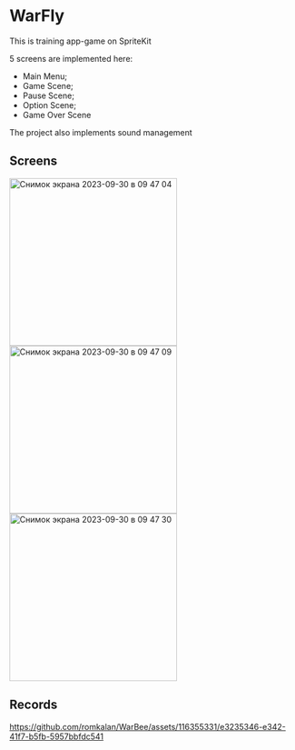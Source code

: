 # WarFly

This is training app-game on SpriteKit

5 screens are implemented here:
- Main Menu;
- Game Scene;
- Pause Scene;
- Option Scene;
- Game Over Scene

The project also implements sound management

## Screens
<img width="295" alt="Снимок экрана 2023-09-30 в 09 47 04" src="https://github.com/romkalan/WarBee/assets/116355331/d8e5d99a-2c97-4dd6-87e3-68389cf801ca">

<img width="295" alt="Снимок экрана 2023-09-30 в 09 47 09" src="https://github.com/romkalan/WarBee/assets/116355331/0d740ebf-64f3-4de6-ab78-afcd473cb6bb">

<img width="295" alt="Снимок экрана 2023-09-30 в 09 47 30" src="https://github.com/romkalan/WarBee/assets/116355331/e72e98fe-3153-470b-9332-b19287f638c8">

## Records

https://github.com/romkalan/WarBee/assets/116355331/e3235346-e342-41f7-b5fb-5957bbfdc541

